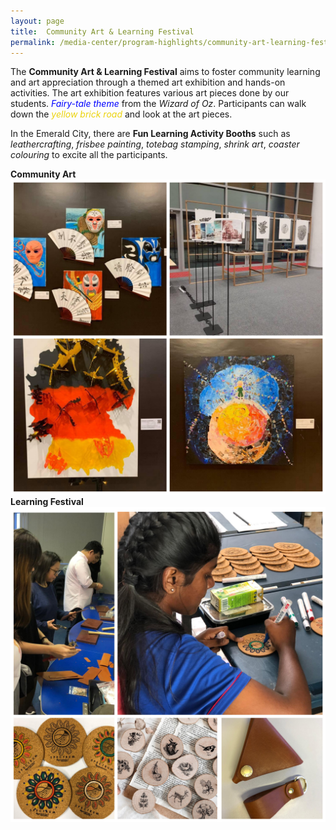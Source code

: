 ```yaml
---
layout: page
title:  Community Art & Learning Festival  
permalink: /media-center/program-highlights/community-art-learning-festival
---
```

The **Community Art & Learning Festival** aims to foster community learning and art appreciation through a themed art exhibition and hands-on activities. The art exhibition features various art pieces done by our students. <span style="color:blue"><em> *Fairy-tale theme* </em></span> from the *Wizard of Oz*. Participants can walk down the <span style="color:#EBD30C"><em>yellow brick road </em></span> and look at the art pieces. 

In the Emerald City, there are **Fun Learning Activity Booths** such as *leathercrafting*, *frisbee painting*, *totebag stamping*, *shrink art*, *coaster colouring* to excite all the participants.

**Community Art**
![](/images/inCollage_20191103_135827741.jpg) 
**Learning Festival**
![](/images/learning_festival_1.jpg)
